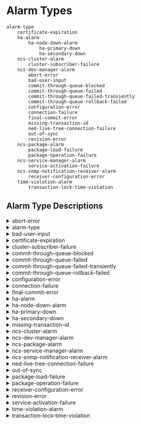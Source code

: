# Alarm Types

```
alarm-type
    certificate-expiration
    ha-alarm
        ha-node-down-alarm
            ha-primary-down
            ha-secondary-down
    ncs-cluster-alarm
        cluster-subscriber-failure
    ncs-dev-manager-alarm
        abort-error
        bad-user-input
        commit-through-queue-blocked
        commit-through-queue-failed
        commit-through-queue-failed-transiently
        commit-through-queue-rollback-failed
        configuration-error
        connection-failure
        final-commit-error
        missing-transaction-id
        ned-live-tree-connection-failure
        out-of-sync
        revision-error
    ncs-package-alarm
        package-load-failure
        package-operation-failure
    ncs-service-manager-alarm
        service-activation-failure
    ncs-snmp-notification-receiver-alarm
        receiver-configuration-error
    time-violation-alarm
        transaction-lock-time-violation
```

## Alarm Type Descriptions

<details>

<summary>abort-error</summary>

`abort-error`

* **Initial Perceived Severity**\
  major
* **Description**\
  An error happened while aborting or reverting a transaction. Device's\
  configuration is likely to be inconsistent with the NCS CDB.
* **Recommended Action**\
  Inspect the configuration difference with compare-config,\
  resolve conflicts with sync-from or sync-to if any.
* **Clear Condition(s)**\
  If NCS achieves sync with the device, or receives a transaction\
  id for a netconf session towards the device, the alarm is cleared.
* **Alarm Message(s)**
  * `Device {dev} is locked`
  * `Device {dev} is southbound locked`
  * `abort error`

</details>

<details>

<summary>alarm-type</summary>

`alarm-type`

* **Description**\
  Base identity for alarm types. A unique identification of the\
  fault, not including the managed object. Alarm types are used\
  to identify if alarms indicate the same problem or not, for\
  lookup into external alarm documentation, etc. Different\
  managed object types and instances can share alarm types. If\
  the same managed object reports the same alarm type, it is to\
  be considered to be the same alarm. The alarm type is a\
  simplification of the different X.733 and 3GPP alarm IRP alarm\
  correlation mechanisms and it allows for hierarchical\
  extensions.\
  A 'specific-problem' can be used in addition to the alarm type\
  in order to have different alarm types based on information not\
  known at design-time, such as values in textual SNMP\
  Notification varbinds.

</details>

<details>

<summary>bad-user-input</summary>

`bad-user-input`

* **Initial Perceived Severity**\
  critical
* **Description**\
  Invalid input from user. NCS cannot recognize parameters needed to\
  connect to device.
* **Recommended Action**\
  Verify that the user supplied input are correct.
* **Clear Condition(s)**\
  This alarm is not cleared.
* **Alarm Message(s)**
  * `Resource {resource} doesn't exist`

</details>

<details>

<summary>certificate-expiration</summary>

`certificate-expiration`

* **Description**\
  The certificate is nearing its expiry or has already expired.\
  The severity depends on the time left to expiry, it ranges from\
  warning to critical.
* **Recommended Action**\
  Replace certificate.
* **Clear Condition(s)**\
  This alarm is cleared when the certificate is no longer loaded.
* **Alarm Message(s)**
  * `Certificate expires in less than {days} day(s)/Certificate has expired.`

</details>

<details>

<summary>cluster-subscriber-failure</summary>

`cluster-subscriber-failure`

* **Initial Perceived Severity**\
  critical
* **Description**\
  Failure to establish a notification subscription towards\
  a remote node.
* **Recommended Action**\
  Verify IP connectivity between cluster nodes.
* **Clear Condition(s)**\
  This alarm is cleared if NCS succeeds to establish a\
  subscription towards the remote node, or when the subscription\
  is explicitly stopped.
* **Alarm Message(s)**
  * `Failed to establish netconf notification subscription to node ~s, stream ~s`
  * `Commit queue items with remote nodes will not receive required event notifications.`

</details>

<details>

<summary>commit-through-queue-blocked</summary>

`commit-through-queue-blocked`

* **Initial Perceived Severity**\
  warning
* **Description**\
  A commit was queued behind a queue item waiting to be able to\
  connect to one of its devices. This is potentially dangerous\
  since one unreachable device can potentially fill up the commit\
  queue indefinitely.
* **Clear Condition(s)**\
  An alarm raised due to a transient error will be cleared\
  when NCS is able to reconnect to the device.
* **Alarm Message(s)**
  * `Commit queue item ~p is blocked because item ~p cannot connect to ~s`

</details>

<details>

<summary>commit-through-queue-failed</summary>

`commit-through-queue-failed`

* **Initial Perceived Severity**\
  critical
* **Description**\
  A queued commit failed.
* **Recommended Action**\
  Resolve with rollback if possible.
* **Clear Condition(s)**\
  This alarm is not cleared.
* **Alarm Message(s)**
  * `Failed to authenticate towards device {device}: {reason}`
  * `Device {dev} is locked`
  * `{Reason}`
  * `Device {dev} is southbound locked`
  * `Commit queue item {CqId} rollback invoked`
  * `Commit queue item {CqId} has failed: Operation failed because: inconsistent database`
  * `Remote commit queue item ~p cannot be unlocked: cluster node not configured correctly`

</details>

<details>

<summary>commit-through-queue-failed-transiently</summary>

`commit-through-queue-failed-transiently`

* **Initial Perceived Severity**\
  critical
* **Description**\
  A queued commit failed as it exhausted its retry attempts\
  on transient errors.
* **Recommended Action**\
  Resolve with rollback if possible.
* **Clear Condition(s)**\
  This alarm is not cleared.
* **Alarm Message(s)**
  * `Failed to connect to device {dev}: {reason}`
  * `Connection to {dev} timed out`
  * `Failed to authenticate towards device {device}: {reason}`
  * `The configuration database is locked for device {dev}: {reason}`
  * `the configuration database is locked by session {id} {identification}`
  * `the configuration database is locked by session {id} {identification}`
  * `{Dev}: Device is locked in a {Op} operation by session {session-id}`
  * `resource denied`
  * `Commit queue item {CqId} rollback invoked`
  * `Commit queue item {CqId} has failed: Operation failed because: inconsistent database`
  * `Remote commit queue item ~p cannot be unlocked: cluster node not configured correctly`

</details>

<details>

<summary>commit-through-queue-rollback-failed</summary>

`commit-through-queue-rollback-failed`

* **Initial Perceived Severity**\
  critical
* **Description**\
  Rollback of a commit-queue item failed.
* **Recommended Action**\
  Investigate the status of the device and resolve the\
  situation by issuing the appropriate action, i.e., service\
  redeploy or a sync operation.
* **Clear Condition(s)**\
  This alarm is not cleared.
* **Alarm Message(s)**
  * `{Reason}`

</details>

<details>

<summary>configuration-error</summary>

`configuration-error`

* **Initial Perceived Severity**\
  critical
* **Description**\
  Invalid configuration of NCS managed device, NCS cannot recognize\
  parameters needed to connect to device.
* **Recommended Action**\
  Verify that the configuration parameters defined in\
  tailf-ncs-devices.yang submodule are consistent for this device.
* **Clear Condition(s)**\
  The alarm is cleared when NCS reads the configuration\
  parameters for the device, and is raised again if the\
  parameters are invalid.
* **Alarm Message(s)**
  * `Failed to resolve IP address for {dev}`
  * `the configuration database is locked by session {id} {identification}`
  * `{Reason}`
  * `Resource {resource} doesn't exist`

</details>

<details>

<summary>connection-failure</summary>

`connection-failure`

* **Initial Perceived Severity**\
  major
* **Description**\
  NCS failed to connect to a managed device before the timeout expired.
* **Recommended Action**\
  Verify address, port, authentication, check that the device is up\
  and running. If the error occurs intermittently, increase\
  connect-timeout.
* **Clear Condition(s)**\
  If NCS successfully reconnects to the device, the alarm is cleared.
* **Alarm Message(s)**
  * `The connection to {dev} was closed`
  * `Failed to connect to device {dev}: {reason}`

</details>

<details>

<summary>final-commit-error</summary>

`final-commit-error`

* **Initial Perceived Severity**\
  critical
* **Description**\
  A managed device validated a configuration change, but failed to\
  commit. When this happens, NCS and the device are out of sync.
* **Recommended Action**\
  Reconcile by comparing and sync-from or sync-to.
* **Clear Condition(s)**\
  If NCS achieves sync with a device, the alarm is cleared.
* **Alarm Message(s)**
  * `The connection to {dev} was closed`
  * `External error in the NED implementation for device {dev}: {reason}`
  * `Internal error in the NED NCS framework affecting device {dev}: {reason}`

</details>

<details>

<summary>ha-alarm</summary>

`ha-alarm`

* **Description**\
  Base type for all alarms related to high availablity.\
  This is never reported, sub-identities for the specific\
  high availability alarms are used in the alarms.

</details>

<details>

<summary>ha-node-down-alarm</summary>

`ha-node-down-alarm`

* **Description**\
  Base type for all alarms related to nodes going down in\
  high availablity. This is never reported, sub-identities\
  for the specific node down alarms are used in the alarms.

</details>

<details>

<summary>ha-primary-down</summary>

`ha-primary-down`

* **Initial Perceived Severity**\
  critical
* **Description**\
  The node lost the connection to the primary node.
* **Recommended Action**\
  Make sure the HA cluster is operational, investigate why\
  the primary went down and bring it up again.
* **Clear Condition(s)**\
  This alarm is never automatically cleared and has to be cleared\
  manually when the HA cluster has been restored.
* **Alarm Message(s)**
  * `Lost connection to primary due to: Primary closed connection`
  * `Lost connection to primary due to: Tick timeout`
  * `Lost connection to primary due to: code {Code}`

</details>

<details>

<summary>ha-secondary-down</summary>

`ha-secondary-down`

* **Initial Perceived Severity**\
  critical
* **Description**\
  The node lost the connection to a secondary node.
* **Recommended Action**\
  Investigate why the secondary node went down, fix the\
  connectivity issue and reconnect the secondary to the\
  HA cluster.
* **Clear Condition(s)**\
  This alarm is cleared when the secondary node is reconnected\
  to the HA cluster.
* **Alarm Message(s)**
  * `Lost connection to secondary`

</details>

<details>

<summary>missing-transaction-id</summary>

`missing-transaction-id`

* **Initial Perceived Severity**\
  warning
* **Description**\
  A device announced in its NETCONF hello message that\
  it supports the transaction-id as defined in\
  http://tail-f.com/yang/netconf-monitoring. However when\
  NCS tries to read the transaction-id no data is returned.\
  The NCS check-sync feature will not work. This is usually\
  a case of misconfigured NACM rules on the managed device.
* **Recommended Action**\
  Verify NACM rules on the concerned device.
* **Clear Condition(s)**\
  If NCS successfully reads a transaction id for which\
  it had previously failed to do so, the alarm is cleared.
* **Alarm Message(s)**
  * `{Reason}`

</details>

<details>

<summary>ncs-cluster-alarm</summary>

`ncs-cluster-alarm`

* **Description**\
  Base type for all alarms related to cluster.\
  This is never reported, sub-identities for the specific\
  cluster alarms are used in the alarms.

</details>

<details>

<summary>ncs-dev-manager-alarm</summary>

`ncs-dev-manager-alarm`

* **Description**\
  Base type for all alarms related to the device manager\
  This is never reported, sub-identities for the specific\
  device alarms are used in the alarms.

</details>

<details>

<summary>ncs-package-alarm</summary>

`ncs-package-alarm`

* **Description**\
  Base type for all alarms related to packages.\
  This is never reported, sub-identities for the specific\
  package alarms are used in the alarms.

</details>

<details>

<summary>ncs-service-manager-alarm</summary>

`ncs-service-manager-alarm`

* **Description**\
  Base type for all alarms related to the service manager\
  This is never reported, sub-identities for the specific\
  service alarms are used in the alarms.

</details>

<details>

<summary>ncs-snmp-notification-receiver-alarm</summary>

`ncs-snmp-notification-receiver-alarm`

* **Description**\
  Base type for SNMP notification receiver Alarms. This is never\
  reported, sub-identities for specific SNMP notification receiver\
  alarms are used in the alarms.

</details>

<details>

<summary>ned-live-tree-connection-failure</summary>

`ned-live-tree-connection-failure`

* **Initial Perceived Severity**\
  major
* **Description**\
  NCS failed to connect to a managed device using one of the optional\
  live-status-protocol NEDs.
* **Recommended Action**\
  Verify the configuration of the optional NEDs.\
  If the error occurs intermittently, increase connect-timeout.
* **Clear Condition(s)**\
  If NCS successfully reconnects to the managed device,\
  the alarm is cleared.
* **Alarm Message(s)**
  * `The connection to {dev} was closed`
  * `Failed to connect to device {dev}: {reason}`

</details>

<details>

<summary>out-of-sync</summary>

`out-of-sync`

* **Initial Perceived Severity**\
  major
* **Description**\
  A managed device is out of sync with NCS. Usually it means that the\
  device has been configured out of band from NCS point of view.
* **Recommended Action**\
  Inspect the difference with compare-config, reconcile by\
  invoking sync-from or sync-to.
* **Clear Condition(s)**\
  If NCS achieves sync with a device, the alarm is cleared.
* **Alarm Message(s)**
  * `Device {dev} is out of sync`
  * `Out of sync due to no-networking or failed commit-queue commits.`
  * `got: ~s expected: ~s.`

</details>

<details>

<summary>package-load-failure</summary>

`package-load-failure`

* **Initial Perceived Severity**\
  critical
* **Description**\
  NCS failed to load a package.
* **Recommended Action**\
  Check the package for the reason.
* **Clear Condition(s)**\
  If NCS successfully loads a package for which an alarm\
  was previously raised, it will be cleared.
* **Alarm Message(s)**
  * `failed to open file {file}: {str}`
  * `Specific to the concerned package.`

</details>

<details>

<summary>package-operation-failure</summary>

`package-operation-failure`

* **Initial Perceived Severity**\
  critical
* **Description**\
  A package has some problem with its operation.
* **Recommended Action**\
  Check the package for the reason.
* **Clear Condition(s)**\
  This alarm is not cleared.

</details>

<details>

<summary>receiver-configuration-error</summary>

`receiver-configuration-error`

* **Initial Perceived Severity**\
  major
* **Description**\
  The snmp-notification-receiver could not setup its configuration,\
  either at startup or when reconfigured. SNMP notifications will now\
  be missed.
* **Recommended Action**\
  Check the error-message and change the configuration.
* **Clear Condition(s)**\
  This alarm will be cleared when the NCS is configured\
  to successfully receive SNMP notifications
* **Alarm Message(s)**
  * `Configuration has errors.`

</details>

<details>

<summary>revision-error</summary>

`revision-error`

* **Initial Perceived Severity**\
  major
* **Description**\
  A managed device arrived with a known module, but too new revision.
* **Recommended Action**\
  Upgrade the Device NED using the new YANG revision in order\
  to use the new features in the device.
* **Clear Condition(s)**\
  If all device yang modules are supported by NCS,\
  the alarm is cleared.
* **Alarm Message(s)**
  * `The device has YANG module revisions not supported by NCS. Use the /devices/device/check-yang-modules action to check which modules that are not compatible.`

</details>

<details>

<summary>service-activation-failure</summary>

`service-activation-failure`

* **Initial Perceived Severity**\
  critical
* **Description**\
  A service failed during re-deploy.
* **Recommended Action**\
  Corrective action and another re-deploy is needed.
* **Clear Condition(s)**\
  If the service is successfully redeployed, the alarm is cleared.
* **Alarm Message(s)**
  * `Multiple device errors: {str}`

</details>

<details>

<summary>time-violation-alarm</summary>

`time-violation-alarm`

* **Description**\
  Base type for all alarms related to time violations.\
  This is never reported, sub-identities for the specific\
  time violation alarms are used in the alarms.

</details>

<details>

<summary>transaction-lock-time-violation</summary>

`transaction-lock-time-violation`

* **Initial Perceived Severity**\
  warning
* **Description**\
  The transaction lock time exceeded its threshold and might be stuck\
  in the critical section. This threshold is configured in\
  /ncs-config/transaction-lock-time-violation-alarm/timeout.
* **Recommended Action**\
  Investigate if the transaction is stuck and possibly\
  interrupt it by closing the user session which it is\
  attached to.
* **Clear Condition(s)**\
  This alarm is cleared when the transaction has finished.
* **Alarm Message(s)**
  * `Transaction lock time exceeded threshold.`

</details>
